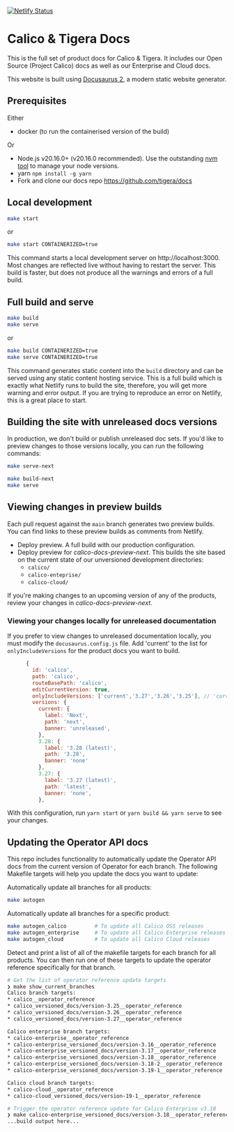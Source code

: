 [![Netlify Status](https://api.netlify.com/api/v1/badges/58c3464e-f1ba-4a32-8c6e-0e41fe8e0f45/deploy-status)](https://app.netlify.com/sites/tigera/deploys)

# Calico & Tigera Docs

This is the full set of product docs for Calico & Tigera. It includes our Open Source (Project Calico) docs
as well as our Enterprise and Cloud docs.

This website is built using [Docusaurus 2](https://docusaurus.io/), a modern static website generator.

## Prerequisites

Either

* docker (to run the containerised version of the build)

Or

* Node.js v20.16.0+ (v20.16.0 recommended). Use the outstanding [nvm tool](https://github.com/nvm-sh/nvm) to manage your node versions.
* yarn `npm install -g yarn`
* Fork and clone our docs repo <https://github.com/tigera/docs>

## Local development

```bash
make start 
```

or

```bash
make start CONTAINERIZED=true
```

This command starts a local development server on http://localhost:3000. Most changes are reflected live without
having to restart the server. This build is faster, but does not produce all the warnings and errors of a full build.

## Full build and serve

```bash
make build
make serve
```

or

```bash
make build CONTAINERIZED=true
make serve CONTAINERIZED=true
```

This command generates static content into the `build` directory and can be served using any static content hosting
service. This is a full build which is exactly what Netlify runs to build the site, therefore, you will get more
warning and error output. If you are trying to reproduce an error on Netlify, this is a great place to start.

## Building the site with unreleased docs versions

In production, we don't build or publish unreleased doc sets.
If you'd like to preview changes to those versions locally, you can run the following commands:

```bash
make serve-next
```

```bash
make build-next
make serve
```

## Viewing changes in preview builds

Each pull request against the `main` branch generates two preview builds.
You can find links to these preview builds as comments from Netlify.

* Deploy preview. A full build with our production configuration.
* Deploy preview for _calico-docs-preview-next_. This builds the site based on the current state of our unversioned development directories:
  * `calico/`
  * `calico-enteprise/`
  * `calico-cloud/`

If you're making changes to an upcoming version of any of the products, review your changes in _calico-docs-preview-next_.

### Viewing your changes locally for unreleased documentation

If you prefer to view changes to unreleased documentation locally, you must modify the `docusaurus.config.js` file.
Add 'current' to the list for `onlyIncludeVersions` for the product docs you want to build.

```js
      {
        id: 'calico',
        path: 'calico',
        routeBasePath: 'calico',
        editCurrentVersion: true,
        onlyIncludeVersions: ['current','3.27','3.26','3.25'], // 'current' is added to build the in-development docs  
        versions: {
          current: {
            label: 'Next',
            path: 'next',
            banner: 'unreleased',
          },
          3.28: {
            label: '3.28 (latest)',
            path: '3.28',
            banner: 'none'
          },
          3.27: {
            label: '3.27 (latest)',
            path: 'latest',
            banner: 'none',
          },

```

With this configuration, run `yarn start` or `yarn build && yarn serve` to see your changes.

## Updating the Operator API docs

This repo includes functionality to automatically update the Operator API docs from the current version of Operator
for each branch. The following Makefile targets will help you update the docs you want to update:

Automatically update all branches for all products:

```bash
make autogen
```

Automatically update all branches for a specific product:

```bash
make autogen_calico         # To update all Calico OSS releases
make autogen_enterprise     # To update all Calico Enterprise releases
make autogen_cloud          # To update all Calico Cloud releases
```

Detect and print a list of all of the makefile targets for each branch for all products. You
can then run one of these targets to update the operator reference specifically for that branch.

```bash
# Get the list of operator reference update targets
❯ make show_current_branches
Calico branch targets:
* calico__operator_reference
* calico_versioned_docs/version-3.25__operator_reference
* calico_versioned_docs/version-3.26__operator_reference
* calico_versioned_docs/version-3.27__operator_reference

Calico enterprise branch targets:
* calico-enterprise__operator_reference
* calico-enterprise_versioned_docs/version-3.16__operator_reference
* calico-enterprise_versioned_docs/version-3.17__operator_reference
* calico-enterprise_versioned_docs/version-3.18__operator_reference
* calico-enterprise_versioned_docs/version-3.18-2__operator_reference
* calico-enterprise_versioned_docs/version-3.19-1__operator_reference

Calico cloud branch targets:
* calico-cloud__operator_reference
* calico-cloud_versioned_docs/version-19-1__operator_reference

# Trigger the operator reference update for Calico Enterprise v3.18
❯ make calico-enterprise_versioned_docs/version-3.18__operator_reference
...build output here...
```
